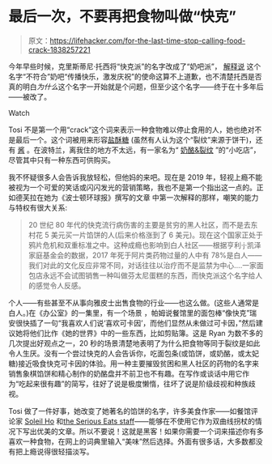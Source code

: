 # 最后一次，不要再把食物叫做“快克”

> 原文：<https://lifehacker.com/for-the-last-time-stop-calling-food-crack-1838257221>

今年早些时候，克里斯蒂尼·托西将“快克派”的名字改成了“奶吧派”， [解释说](https://milkbarstore.com/blogs/notes-from-tosi/a-note-on-milk-bar-pie) 这个名字“不符合”奶吧“传播快乐，激发庆祝”的使命这算不上道歉，也不清楚托西是否真的明白*为什么*这个名字一开始就是个问题，但至少这个名字——终于在十多年后——被改了。

Watch

Tosi 不是第一个用“crack”这个词来表示一种食物难以停止食用的人，她也绝对不是最后一个。这个词被用来形容[盐酥糖](https://www.simplyrecipes.com/recipes/christmas_crack/) (虽然有人认为这个“裂纹”来源于饼干)，还有 [酱](https://rollinggeek.com/la-vic-crack-sauce/) 。在波特兰，离我住的地方不太远，有一家名为“ [奶酪&裂纹](https://www.cheeseandcrack.com/about) ”的“小吃店”，尽管其中只有一种东西可供购买。

我不怀疑很多人会告诉我放轻松，但他妈的来吧。现在是 2019 年，轻视上瘾不能被视为一个可爱的笑话或闪闪发光的营销策略，我也不是第一个指出这一点的。正如德芙拉在她为《波士顿环球报》撰写的文章 中第一次解释的那样，嘲笑的能力与特权有很大关系:

> 20 世纪 80 年代的快克流行病伤害的主要是贫穷的黑人社区，而不是去东村花 5 美元买一片馅饼的人(后来价格涨到了 6 美元)。现在这个国家正处于鸦片危机和双重标准之中。这种成瘾也影响到白人社区——根据亨利·j·凯泽家庭基金会的数据，2017 年死于阿片类药物过量的人中有 78%是白人——我们对此的文化反应非常不同，对话往往以治疗而不是监禁为中心....一家面包店永远不会试图销售一种叫做芬太尼蛋糕的东西，而快克派这个名字给人的感觉令人反感。

个人——有些甚至不从事向雅皮士出售食物的行业——也这么做。(这些人通常是白人。)在《办公室》的一集里，有一个场景 ，帕姆说餐馆里的面包棒“像快克”瑞安很快插了一句“我喜欢人们说‘喜欢可卡因’，而他们显然从未做过可卡因，”然后建议她将他们比作《她的世界》中的一些东西，比如剪贴簿。这是 Ryan 为数不多的几次提出好观点之一，20 秒的场景清楚地表明了为什么把食物等同于裂纹是如此令人生厌。没有一个尝过快克的人会告诉你，吃面包条(或馅饼，或奶酪，或太妃糖)接近吸食快克可卡因的体验。用一种主要摧毁贫困和黑人社区的药物的名字来销售象棋馅饼和精心制作的奶酪盘并不前卫也不有趣。在写作或谈话中用它作为“吃起来很有趣”的简写，往好了说是极度懒惰，往坏了说是阶级歧视和种族歧视。

Tosi 做了一件好事，她改变了她著名的馅饼的名字，许多美食作家——如餐馆评论家 [Soleil Ho](https://www.sfchronicle.com/restaurants/article/Words-you-ll-never-see-me-use-in-restaurant-13652564.php?psid=lxjCu) 和[the Serious Eats staff](https://www.seriouseats.com/2019/08/our-updated-list-of-banned-words.html)——能够在不使用它作为双曲线拐杖的情况下写出优美的文章。所以不要说！这就是黑客！如果你需要一个词来描述你有多喜欢一种食物，在网上的词典里输入“美味”然后选择。外面有很多话，大多数都没有把上瘾说得很轻描淡写。